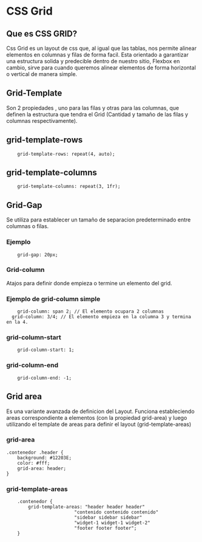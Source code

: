 # CSS Grid

## Que es CSS GRID?
Css Grid es un layout de css que, al igual que las tablas, nos permite alinear elementos en columnas y filas de forma facil. Esta orientado a garantizar una estructura solida y predecible dentro de nuestro sitio, Flexbox en cambio, sirve para cuando queremos alinear elementos de forma horizontal o vertical de manera simple.

## Grid-Template
Son 2 propiedades , uno para las filas y otras para las columnas, que definen la estructura que tendra el Grid (Cantidad y tamaño de las filas y columnas respectivamente).

## grid-template-rows
```
	grid-template-rows: repeat(4, auto);
```
## grid-template-columns
```
	grid-template-columns: repeat(3, 1fr);
```

## Grid-Gap
Se utiliza para establecer un tamaño de separacion predeterminado entre columnas o filas.
### Ejemplo
```
	grid-gap: 20px;
```
### Grid-column
Atajos para definir donde empieza o termine un elemento del grid.


### Ejemplo de grid-column simple
```
	grid-column: span 2; // El elemento ocupara 2 columnas
  grid-column: 3/4; // El elemento empieza en la columna 3 y termina en la 4.
```

### grid-column-start
```
	grid-column-start: 1;
```
### grid-column-end
```
	grid-column-end: -1;
```

## Grid area
Es una variante avanzada de definicion del Layout. Funciona estableciendo areas correspondiente a elementos (con la propiedad grid-area) y luego utilizando el template de areas para definir el layout (grid-template-areas)

### grid-area
```
.contenedor .header {
	background: #12203E;
	color: #fff;
	grid-area: header;
}
```

### grid-template-areas


```
	.contenedor {
		grid-template-areas: "header header header"
						 "contenido contenido contenido"
						 "sidebar sidebar sidebar"
						 "widget-1 widget-1 widget-2"
						 "footer footer footer";
	}
```
